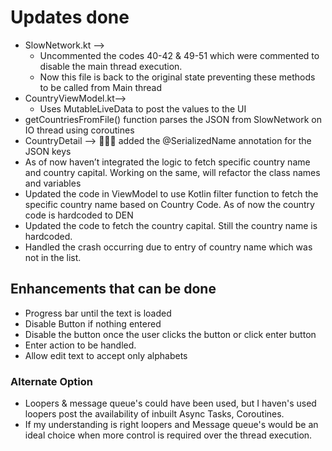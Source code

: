 
# Updates done 
-	SlowNetwork.kt --> 
    - Uncommented the codes 40-42 & 49-51 which were commented to disable the main thread execution. 
    - Now this file is back to the original state preventing these methods to be called from Main thread
-	CountryViewModel.kt--> 
    - Uses MutableLiveData to post the values to the UI
-	getCountriesFromFile() function parses the JSON from SlowNetwork on IO thread using coroutines
-	CountryDetail --> 🤦🤦‍♂‍ added the @SerializedName annotation for the JSON keys
-	As of now haven’t integrated the logic to fetch specific country name and country capital. Working on the same, will refactor the class names and variables
-	Updated the code in ViewModel to use Kotlin filter function to fetch the specific country name based on Country Code. As of now the country code is hardcoded to DEN
-	Updated the code to fetch the country capital. Still the country name is hardcoded.
-	Handled the crash occurring due to entry of country name which was not in the list.


## Enhancements that can be done
-	Progress bar until the text is loaded
-	Disable Button if nothing entered
-	Disable the button once the user clicks the button or click enter button
-	Enter action to be handled. 
-	Allow edit text to accept only alphabets

### Alternate Option
- Loopers & message queue's could have been used, but I haven's used loopers post the availability of inbuilt Async Tasks, Coroutines.
- If my understanding is right loopers and Message queue's would be an ideal choice when more control is required over the thread execution.
